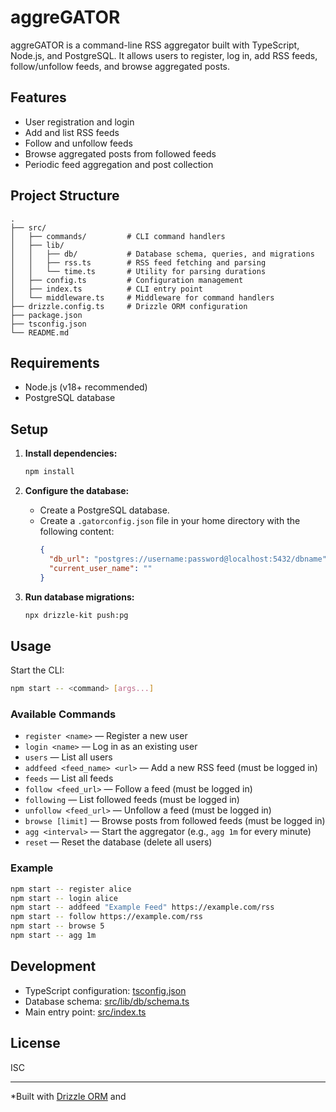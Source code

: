 # aggreGATOR

aggreGATOR is a command-line RSS aggregator built with TypeScript, Node.js, and PostgreSQL. It allows users to register, log in, add RSS feeds, follow/unfollow feeds, and browse aggregated posts.

## Features

- User registration and login
- Add and list RSS feeds
- Follow and unfollow feeds
- Browse aggregated posts from followed feeds
- Periodic feed aggregation and post collection

## Project Structure

```
.
├── src/
│   ├── commands/         # CLI command handlers
│   ├── lib/
│   │   ├── db/           # Database schema, queries, and migrations
│   │   ├── rss.ts        # RSS feed fetching and parsing
│   │   └── time.ts       # Utility for parsing durations
│   ├── config.ts         # Configuration management
│   ├── index.ts          # CLI entry point
│   └── middleware.ts     # Middleware for command handlers
├── drizzle.config.ts     # Drizzle ORM configuration
├── package.json
├── tsconfig.json
└── README.md
```

## Requirements

- Node.js (v18+ recommended)
- PostgreSQL database

## Setup

1. **Install dependencies:**
   ```sh
   npm install
   ```

2. **Configure the database:**
   - Create a PostgreSQL database.
   - Create a `.gatorconfig.json` file in your home directory with the following content:
     ```json
     {
       "db_url": "postgres://username:password@localhost:5432/dbname",
       "current_user_name": ""
     }
     ```

3. **Run database migrations:**
   ```sh
   npx drizzle-kit push:pg
   ```

## Usage

Start the CLI:

```sh
npm start -- <command> [args...]
```

### Available Commands

- `register <name>` — Register a new user
- `login <name>` — Log in as an existing user
- `users` — List all users
- `addfeed <feed_name> <url>` — Add a new RSS feed (must be logged in)
- `feeds` — List all feeds
- `follow <feed_url>` — Follow a feed (must be logged in)
- `following` — List followed feeds (must be logged in)
- `unfollow <feed_url>` — Unfollow a feed (must be logged in)
- `browse [limit]` — Browse posts from followed feeds (must be logged in)
- `agg <interval>` — Start the aggregator (e.g., `agg 1m` for every minute)
- `reset` — Reset the database (delete all users)

### Example

```sh
npm start -- register alice
npm start -- login alice
npm start -- addfeed "Example Feed" https://example.com/rss
npm start -- follow https://example.com/rss
npm start -- browse 5
npm start -- agg 1m
```

## Development

- TypeScript configuration: [tsconfig.json](tsconfig.json)
- Database schema: [src/lib/db/schema.ts](src/lib/db/schema.ts)
- Main entry point: [src/index.ts](src/index.ts)

## License

ISC

---

*Built with [Drizzle ORM](https://orm.drizzle.team/) and